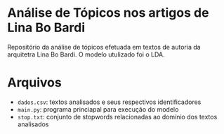 # Análise de Tópicos nos artigos de Lina Bo Bardi

Repositório da análise de tópicos efetuada em textos de autoria da arquitetra Lina Bo Bardi. O modelo utulizado foi o LDA.

# Arquivos

- `dados.csv`: textos analisados e seus respectivos identificadores
- `main.py`: programa princiapal para execução do modelo
- `stop.txt`: conjunto de stopwords relacionadas ao domínio dos textos analisados
